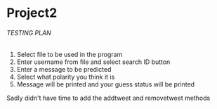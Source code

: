 # Project2

###### TESTING PLAN #######

1. Select file to be used in the program
2. Enter username from file and select search ID button
3. Enter a message to be predicted
4. Select what polarity you think it is
5. Message will be printed and your guess status will be printed

Sadly didn't have time to add the addtweet and removetweet methods
